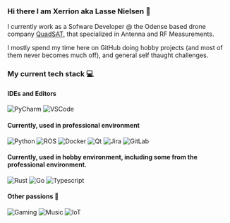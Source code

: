 ### Hi there I am Xerrion aka Lasse Nielsen 👋
I currently work as a Sofware Developer @ the Odense based drone company [QuadSAT](https://quadsat.com/), that specialized in Antenna and RF Measurements.

I mostly spend my time here on GitHub doing hobby projects (and most of them never becomes much off), and general self thaught challenges.

### My current tech stack 💻
#### IDEs and Editors
![PyCharm](https://img.shields.io/badge/Pycharm-282C34?logo=pycharm&style=for-the-badge)
![VSCode](https://img.shields.io/badge/VSCode-282C34?logo=visual-studio-code&style=for-the-badge)

#### Currently, used in professional environment 
![Python](https://img.shields.io/badge/Python-282C34?logo=Python&style=for-the-badge&logoColor=3776AB&link=https://github.com/Xerrion?tab=repositories&q=&type=&language=python&sort=)
![ROS](https://img.shields.io/badge/ROS-282C34?logo=ros&style=for-the-badge&logoColor=3776AB&link=https://ros.org/)
![Docker](https://img.shields.io/badge/Docker-282C34?logo=docker&style=for-the-badge&logoColor=3776AB&link=https://github.com/Xerrion?tab=repositories&q=&type=&language=docker&sort=)
![Qt](https://img.shields.io/badge/Qt-282C34?logo=qt&style=for-the-badge&link=https://github.com/Xerrion?tab=repositories&q=&type=&language=qt&sort=)
![Jira](https://img.shields.io/badge/Jira-282C34?logo=jira&style=for-the-badge&link=https://jira.atlassian.com/)
![GitLab](https://img.shields.io/badge/GitLab-282C34?logo=gitlab&style=for-the-badge&link=https://gitlab.com/Xerrion)

#### Currently, used in hobby environment, including some from the professional environment. 
![Rust](https://img.shields.io/badge/Rust-282C34?logo=rust&style=for-the-badge&link=https://github.com/Xerrion?tab=repositories&q=&type=&language=rust&sort=)
![Go](https://img.shields.io/badge/Go-282C34?logo=go&style=for-the-badge&link=https://github.com/Xerrion?tab=repositories&q=&type=&language=go&sort=)
![Typescript](https://img.shields.io/badge/Typescript-282C34?logo=typescript&style=for-the-badge&link=https://github.com/Xerrion?tab=repositories&q=&type=&language=typescript&sort=)

#### Other passions 🎉
![Gaming](https://img.shields.io/badge/🖥️-Gaming-282C34?style=for-the-badge&labelColor=282C34)
![Music](https://img.shields.io/badge/🎵-Music-282C34?style=for-the-badge&labelColor=282C34)
![IoT](https://img.shields.io/badge/IoT-282C34?logo=raspberry-pi&style=for-the-badge)
